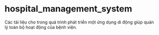 # hospital_management_system
Các tài liệu cho trong quá trình phát triển một ứng dụng di động giúp quản lý toàn bộ hoạt động của bệnh viện.
